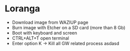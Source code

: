 # Loranga

- Download image from WAZIUP page
- Burn image with Etcher on a SD card (more than 8 Gb)
- Boot with keyboard and screen
- CTRL+ALT+T open terminal
- Enter option K -> Kill all GW related process
asdasd
